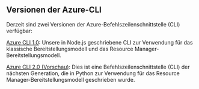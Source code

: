 ## <a name="versions-of-the-azure-cli"></a>Versionen der Azure-CLI

Derzeit sind zwei Versionen der Azure-Befehlszeilenschnittstelle (CLI) verfügbar:

[Azure CLI 1.0](../articles/storage/storage-azure-cli-nodejs.md): Unsere in Node.js geschriebene CLI zur Verwendung für das klassische Bereitstellungsmodell und das Resource Manager-Bereitstellungsmodell.

[Azure CLI 2.0 (Vorschau)](../articles/storage/storage-azure-cli.md): Dies ist eine Befehlszeilenschnittstelle (CLI) der nächsten Generation, die in Python zur Verwendung für das Resource Manager-Bereitstellungsmodell geschrieben wurde.

<!--HONumber=Jan17_HO2-->


